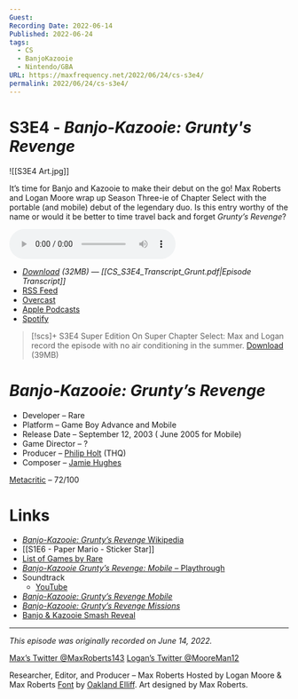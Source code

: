 ```yaml
---
Guest: 
Recording Date: 2022-06-14
Published: 2022-06-24
tags:
  - CS
  - BanjoKazooie
  - Nintendo/GBA
URL: https://maxfrequency.net/2022/06/24/cs-s3e4/
permalink: 2022/06/24/cs-s3e4/
---
```

# S3E4 - *Banjo-Kazooie: Grunty's Revenge*

![[S3E4 Art.jpg]]

It’s time for Banjo and Kazooie to make their debut on the go! Max Roberts and Logan Moore wrap up Season Three-ie of Chapter Select with the portable (and mobile) debut of the legendary duo. Is this entry worthy of the name or would it be better to time travel back and forget *Grunty’s Revenge*?

<audio controls>
  <source src="https://traffic.libsyn.com/chapterselectpod/CS_S3E4_Final.mp3">
</audio>

- *[Download](https://traffic.libsyn.com/chapterselectpod/CS_S3E4_Final.mp3) (32MB)  — [[CS_S3E4_Transcript_Grunt.pdf|Episode Transcript]]*
- [RSS Feed](https://chapterselectpod.libsyn.com/rss)
- [Overcast](https://overcast.fm/itunes1568777352/chapter-select)
- [Apple Podcasts](https://podcasts.apple.com/us/podcast/chapter-select/id1568777352)
- [Spotify](https://open.spotify.com/show/4f1TLZXbwtSX7uHROe9KlS)

> [!scs]+ S3E4 Super Edition
> On Super Chapter Select: Max and Logan record the episode with no air conditioning in the summer.
> [Download](https://traffic.libsyn.com/chapterselectpod/CS_S3E4_Member_Edition.mp3) (39MB)


# *Banjo-Kazooie: Grunty’s Revenge*

- Developer – Rare
- Platform – Game Boy Advance and Mobile
- Release Date – September 12, 2003 ( June 2005 for Mobile)
- Game Director – ?
- Producer – [Philip Holt](https://www.mobygames.com/developer/sheet/view/developerId,7472/) (THQ)
- Composer – [Jamie Hughes](https://nintendo.fandom.com/wiki/Jamie_Hughes)

[Metacritic](https://www.metacritic.com/game/game-boy-advance/banjo-kazooie-gruntys-revenge) – 72/100
# Links

- [*Banjo-Kazooie: Grunty’s Revenge* Wikipedia](https://en.wikipedia.org/wiki/Banjo-Kazooie:_Grunty%27s_Revenge)
- [[S1E6 - Paper Mario - Sticker Star]]
- [List of Games by Rare](https://en.wikipedia.org/wiki/List_of_video_games_developed_by_Rare)
- [*Banjo-Kazooie Grunty’s Revenge: Mobile* – Playthrough](https://youtu.be/0_CuLPGBMSc)
- Soundtrack
	- [YouTube](https://youtube.com/playlist?list=PLu0fouVDrRZP0po7yrJUdfKOo4QY6N0lg)
- [*Banjo-Kazooie: Grunty’s Revenge Mobile*](https://banjokazooie.fandom.com/wiki/Banjo-Kazooie:_Grunty%27s_Revenge_Mobile)
- *[Banjo-Kazooie: Grunty’s Revenge Missions](https://banjokazooie.fandom.com/wiki/Banjo-Kazooie:_Grunty%27s_Revenge_Missions)*
- [Banjo & Kazooie Smash Reveal](https://youtu.be/HP8NiQj4TEg)

---
*This episode was originally recorded on June 14, 2022.*

[Max’s Twitter @MaxRoberts143](https://www.twitter.com/maxroberts143)
[Logan’s Twitter @MooreMan12](https://www.twitter.com/mooreman12)

Researcher, Editor, and Producer – Max Roberts
Hosted by Logan Moore & Max Roberts
[Font](https://www.reddit.com/r/BanjoKazooie/comments/etfrrz/i_tried_to_recreate_the_banjotooie_font_you_guys/) by [Oakland Elliff](https://twitter.com/oakieland). Art designed by Max Roberts.